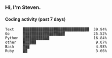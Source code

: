 ### Hi, I'm Steven.

#### Coding activity (past 7 days)
```
Text    ▓▓▓▓▓▓▓▓▓▓▓▓▓▓▓▓▓▓▓▓▓▓▓▓▓▓▓▓▓▓  39.94%
Go      ▓▓▓▓▓▓▓▓▓▓▓▓▓▓▓▓▓▓▓             25.52%
Python  ▓▓▓▓▓▓▓▓▓▓▓▓                    16.84%
other   ▓▓▓▓▓▓                           9.07%
Bash    ▓▓▓                              4.98%
Ruby    ▓▓                               3.66%
```

